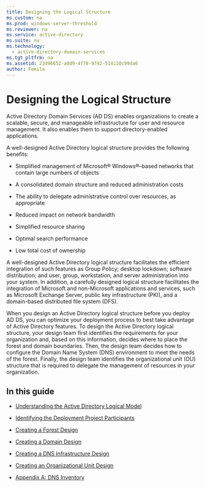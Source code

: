 ```yaml
---
title: Designing the Logical Structure
ms.custom: na
ms.prod: windows-server-threshold
ms.reviewer: na
ms.service: active-directory
ms.suite: na
ms.technology: 
  - active-directory-domain-services
ms.tgt_pltfrm: na
ms.assetid: 23d96652-a0d9-4f70-9742-514110c99da6
author: Femila
---
```

# Designing the Logical Structure
Active Directory Domain Services \(AD DS\) enables organizations to create a scalable, secure, and manageable infrastructure for user and resource management. It also enables them to support directory\-enabled applications.  
  
A well\-designed Active Directory logical structure provides the following benefits:  
  
-   Simplified management of Microsoft® Windows®–based networks that contain large numbers of objects  
  
-   A consolidated domain structure and reduced administration costs  
  
-   The ability to delegate administrative control over resources, as appropriate  
  
-   Reduced impact on network bandwidth  
  
-   Simplified resource sharing  
  
-   Optimal search performance  
  
-   Low total cost of ownership  
  
A well\-designed Active Directory logical structure facilitates the efficient integration of such features as Group Policy; desktop lockdown; software distribution; and user, group, workstation, and server administration into your system. In addition, a carefully designed logical structure facilitates the integration of Microsoft and non\-Microsoft applications and services, such as Microsoft Exchange Server, public key infrastructure \(PKI\), and a domain\-based distributed file system \(DFS\).  
  
When you design an Active Directory logical structure before you deploy AD DS, you can optimize your deployment process to best take advantage of Active Directory features. To design the Active Directory logical structure, your design team first identifies the requirements for your organization and, based on this information, decides where to place the forest and domain boundaries. Then, the design team decides how to configure the Domain Name System \(DNS\) environment to meet the needs of the forest. Finally, the design team identifies the organizational unit \(OU\) structure that is required to delegate the management of resources in your organization.  
  
## In this guide  
  
-   [Understanding the Active Directory Logical Model](../Topic/Understanding-the-Active-Directory-Logical-Model.md)  
  
-   [Identifying the Deployment Project Participants](../Topic/Identifying-the-Deployment-Project-Participants.md)  
  
-   [Creating a Forest Design](../Topic/Creating-a-Forest-Design.md)  
  
-   [Creating a Domain Design](../Topic/Creating-a-Domain-Design.md)  
  
-   [Creating a DNS Infrastructure Design](../Topic/Creating-a-DNS-Infrastructure-Design.md)  
  
-   [Creating an Organizational Unit Design](../Topic/Creating-an-Organizational-Unit-Design.md)  
  
-   [Appendix A: DNS Inventory](../Topic/Appendix-A--DNS-Inventory.md)  
  
